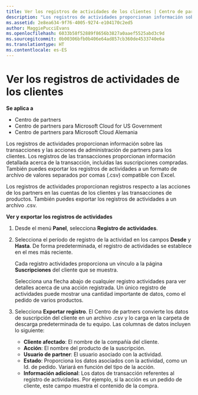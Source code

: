 ```yaml
---
title: Ver los registros de actividades de los clientes | Centro de partners
description: "Los registros de actividades proporcionan información sobre las transacciones y las acciones de administración de partners para los clientes."
ms.assetid: 2e8ea634-9f76-4005-9274-e104170c2ed5
author: MaggiePucciEvans
ms.openlocfilehash: 6033b58f52889f8656b3827a0aaef5525abd3c9d
ms.sourcegitcommit: 0b00306bfb0b406e64ad857cb360de4533740e6a
ms.translationtype: HT
ms.contentlocale: es-ES
---
```

# <a name="view-customer-activity-logs"></a>Ver los registros de actividades de los clientes

**Se aplica a**

-  Centro de partners
-  Centro de partners para Microsoft Cloud for US Government
-  Centro de partners para Microsoft Cloud Alemania


Los registros de actividades proporcionan información sobre las transacciones y las acciones de administración de partners para los clientes. Los registros de las transacciones proporcionan información detallada acerca de la transacción, incluidas las suscripciones compradas. También puedes exportar los registros de actividades a un formato de archivo de valores separados por comas (.csv) compatible con Excel.

Los registros de actividades proporcionan registros respecto a las acciones de los partners en las cuentas de los clientes y las transacciones de productos. También puedes exportar los registros de actividades a un archivo .csv.

**Ver y exportar los registros de actividades**

1.  Desde el menú **Panel**, selecciona **Registro de actividades**.
2.  Selecciona el período de registro de la actividad en los campos **Desde** y **Hasta**. De forma predeterminada, el registro de actividades se establece en el mes más reciente.

    Cada registro actividades proporciona un vínculo a la página **Suscripciones** del cliente que se muestra.

    Selecciona una flecha abajo de cualquier registro actividades para ver detalles acerca de una acción registrada. Un único registro de actividades puede mostrar una cantidad importante de datos, como el pedido de varios productos.

3.  Selecciona **Exportar registro**. El Centro de partners convierte los datos de suscripción del cliente en un archivo .csv y lo carga en la carpeta de descarga predeterminada de tu equipo. Las columnas de datos incluyen lo siguiente:
    -   **Cliente afectado**: El nombre de la compañía del cliente.
    -   **Acción**: El nombre del producto de la suscripción.
    -   **Usuario de partner**: El usuario asociado con la actividad.
    -   **Estado**: Proporciona los datos asociados con la actividad, como un Id. de pedido. Variará en función del tipo de la acción.
    -   **Información adicional**: Los datos de transacción referentes al registro de actividades. Por ejemplo, si la acción es un pedido de cliente, este campo muestra el contenido de la compra.

 

 



